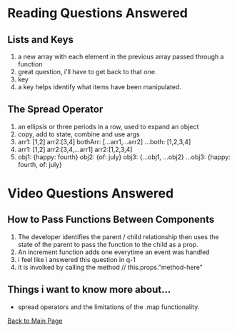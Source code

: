 # Reading Questions Answered
## Lists and Keys
1. a new array with each element in the previous array passed through a function
1. great question, i'll have to get back to that one.
1. key
1. a key helps identify what items have been manipulated.
## The Spread Operator
1. an ellipsis or three periods in a row, used to expand an object
1. copy, add to state, combine and use args
1. arr1: [1,2] arr2:[3,4] bothArr: [...arr1,...arr2] ...both: [1,2,3,4]
1. arr1: [1,2] arr2:[3,4,...arr1] arr2:[1,2,3,4]
1. obj1: {happy: fourth} obj2: {of: july} obj3: {...obj1, ...obj2} ...obj3: {happy: fourth, of: july}
# Video Questions Answered
## How to Pass Functions Between Components
1. The developer identifies the parent / child relationship then uses the state of the parent to pass the function to the child as a prop.
1. An increment function adds one everytime an event was handled
1. i feel like i answered this question in q-1
1. it is involked by calling the method // this.props."method-here"
## Things i want to know more about...
- spread operators and the limitations of the .map functionality.

[Back to Main Page](../README.md)